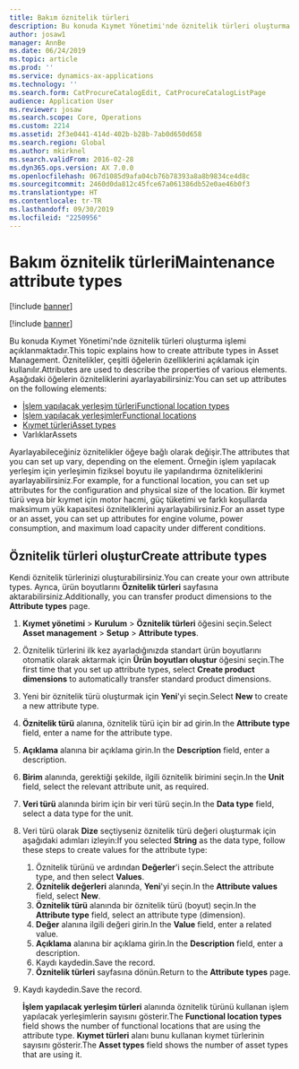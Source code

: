 ```yaml
---
title: Bakım öznitelik türleri
description: Bu konuda Kıymet Yönetimi'nde öznitelik türleri oluşturma işlemi açıklanmaktadır.
author: josaw1
manager: AnnBe
ms.date: 06/24/2019
ms.topic: article
ms.prod: ''
ms.service: dynamics-ax-applications
ms.technology: ''
ms.search.form: CatProcureCatalogEdit, CatProcureCatalogListPage
audience: Application User
ms.reviewer: josaw
ms.search.scope: Core, Operations
ms.custom: 2214
ms.assetid: 2f3e0441-414d-402b-b28b-7ab0d650d658
ms.search.region: Global
ms.author: mkirknel
ms.search.validFrom: 2016-02-28
ms.dyn365.ops.version: AX 7.0.0
ms.openlocfilehash: 067d1085d9afa04cb76b78393a8a8b9834ce4d8c
ms.sourcegitcommit: 2460d0da812c45fce67a061386db52e0ae46b0f3
ms.translationtype: HT
ms.contentlocale: tr-TR
ms.lasthandoff: 09/30/2019
ms.locfileid: "2250956"
---
```

# <a name="maintenance-attribute-types"></a><span data-ttu-id="6cd0a-103">Bakım öznitelik türleri</span><span class="sxs-lookup"><span data-stu-id="6cd0a-103">Maintenance attribute types</span></span>

[!include [banner](../../includes/banner.md)]

[!include [banner](../../includes/preview-banner.md)]

<span data-ttu-id="6cd0a-104">Bu konuda Kıymet Yönetimi'nde öznitelik türleri oluşturma işlemi açıklanmaktadır.</span><span class="sxs-lookup"><span data-stu-id="6cd0a-104">This topic explains how to create attribute types in Asset Management.</span></span> <span data-ttu-id="6cd0a-105">Öznitelikler, çeşitli öğelerin özelliklerini açıklamak için kullanılır.</span><span class="sxs-lookup"><span data-stu-id="6cd0a-105">Attributes are used to describe the properties of various elements.</span></span> <span data-ttu-id="6cd0a-106">Aşağıdaki öğelerin özniteliklerini ayarlayabilirsiniz:</span><span class="sxs-lookup"><span data-stu-id="6cd0a-106">You can set up attributes on the following elements:</span></span>

- [<span data-ttu-id="6cd0a-107">İşlem yapılacak yerleşim türleri</span><span class="sxs-lookup"><span data-stu-id="6cd0a-107">Functional location types</span></span>](../setup-for-functional-locations/functional-location-types.md)
- [<span data-ttu-id="6cd0a-108">İşlem yapılacak yerleşimler</span><span class="sxs-lookup"><span data-stu-id="6cd0a-108">Functional locations</span></span>](../functional-locations/create-functional-locations.md)
- [<span data-ttu-id="6cd0a-109">Kıymet türleri</span><span class="sxs-lookup"><span data-stu-id="6cd0a-109">Asset types</span></span>](../setup-for-objects/object-types.md)
- <span data-ttu-id="6cd0a-110">Varlıklar</span><span class="sxs-lookup"><span data-stu-id="6cd0a-110">Assets</span></span>

<span data-ttu-id="6cd0a-111">Ayarlayabileceğiniz öznitelikler öğeye bağlı olarak değişir.</span><span class="sxs-lookup"><span data-stu-id="6cd0a-111">The attributes that you can set up vary, depending on the element.</span></span> <span data-ttu-id="6cd0a-112">Örneğin işlem yapılacak yerleşim için yerleşimin fiziksel boyutu ile yapılandırma özniteliklerini ayarlayabilirsiniz.</span><span class="sxs-lookup"><span data-stu-id="6cd0a-112">For example, for a functional location, you can set up attributes for the configuration and physical size of the location.</span></span> <span data-ttu-id="6cd0a-113">Bir kıymet türü veya bir kıymet için motor hacmi, güç tüketimi ve farklı koşullarda maksimum yük kapasitesi özniteliklerini ayarlayabilirsiniz.</span><span class="sxs-lookup"><span data-stu-id="6cd0a-113">For an asset type or an asset, you can set up attributes for engine volume, power consumption, and maximum load capacity under different conditions.</span></span>

## <a name="create-attribute-types"></a><span data-ttu-id="6cd0a-114">Öznitelik türleri oluştur</span><span class="sxs-lookup"><span data-stu-id="6cd0a-114">Create attribute types</span></span>

<span data-ttu-id="6cd0a-115">Kendi öznitelik türlerinizi oluşturabilirsiniz.</span><span class="sxs-lookup"><span data-stu-id="6cd0a-115">You can create your own attribute types.</span></span> <span data-ttu-id="6cd0a-116">Ayrıca, ürün boyutlarını **Öznitelik türleri** sayfasına aktarabilirsiniz.</span><span class="sxs-lookup"><span data-stu-id="6cd0a-116">Additionally, you can transfer product dimensions to the **Attribute types** page.</span></span>

1. <span data-ttu-id="6cd0a-117">**Kıymet yönetimi** \> **Kurulum** \> **Öznitelik türleri** öğesini seçin.</span><span class="sxs-lookup"><span data-stu-id="6cd0a-117">Select **Asset management** \> **Setup** \> **Attribute types**.</span></span>
2. <span data-ttu-id="6cd0a-118">Öznitelik türlerini ilk kez ayarladığınızda standart ürün boyutlarını otomatik olarak aktarmak için **Ürün boyutları oluştur** öğesini seçin.</span><span class="sxs-lookup"><span data-stu-id="6cd0a-118">The first time that you set up attribute types, select **Create product dimensions** to automatically transfer standard product dimensions.</span></span>
3. <span data-ttu-id="6cd0a-119">Yeni bir öznitelik türü oluşturmak için **Yeni**'yi seçin.</span><span class="sxs-lookup"><span data-stu-id="6cd0a-119">Select **New** to create a new attribute type.</span></span>
4. <span data-ttu-id="6cd0a-120">**Öznitelik türü** alanına, öznitelik türü için bir ad girin.</span><span class="sxs-lookup"><span data-stu-id="6cd0a-120">In the **Attribute type** field, enter a name for the attribute type.</span></span>
5. <span data-ttu-id="6cd0a-121">**Açıklama** alanına bir açıklama girin.</span><span class="sxs-lookup"><span data-stu-id="6cd0a-121">In the **Description** field, enter a description.</span></span>
6. <span data-ttu-id="6cd0a-122">**Birim** alanında, gerektiği şekilde, ilgili öznitelik birimini seçin.</span><span class="sxs-lookup"><span data-stu-id="6cd0a-122">In the **Unit** field, select the relevant attribute unit, as required.</span></span>
7. <span data-ttu-id="6cd0a-123">**Veri türü** alanında birim için bir veri türü seçin.</span><span class="sxs-lookup"><span data-stu-id="6cd0a-123">In the **Data type** field, select a data type for the unit.</span></span>
8. <span data-ttu-id="6cd0a-124">Veri türü olarak **Dize** seçtiyseniz öznitelik türü değeri oluşturmak için aşağıdaki adımları izleyin:</span><span class="sxs-lookup"><span data-stu-id="6cd0a-124">If you selected **String** as the data type, follow these steps to create values for the attribute type:</span></span>

    1. <span data-ttu-id="6cd0a-125">Öznitelik türünü ve ardından **Değerler**'i seçin.</span><span class="sxs-lookup"><span data-stu-id="6cd0a-125">Select the attribute type, and then select **Values**.</span></span>
    2. <span data-ttu-id="6cd0a-126">**Öznitelik değerleri** alanında, **Yeni**'yi seçin.</span><span class="sxs-lookup"><span data-stu-id="6cd0a-126">In the **Attribute values** field, select **New**.</span></span>
    3. <span data-ttu-id="6cd0a-127">**Öznitelik türü** alanında bir öznitelik türü (boyut) seçin.</span><span class="sxs-lookup"><span data-stu-id="6cd0a-127">In the **Attribute type** field, select an attribute type (dimension).</span></span>
    4. <span data-ttu-id="6cd0a-128">**Değer** alanına ilgili değeri girin.</span><span class="sxs-lookup"><span data-stu-id="6cd0a-128">In the **Value** field, enter a related value.</span></span>
    5. <span data-ttu-id="6cd0a-129">**Açıklama** alanına bir açıklama girin.</span><span class="sxs-lookup"><span data-stu-id="6cd0a-129">In the **Description** field, enter a description.</span></span>
    6. <span data-ttu-id="6cd0a-130">Kaydı kaydedin.</span><span class="sxs-lookup"><span data-stu-id="6cd0a-130">Save the record.</span></span>
    7. <span data-ttu-id="6cd0a-131">**Öznitelik türleri** sayfasına dönün.</span><span class="sxs-lookup"><span data-stu-id="6cd0a-131">Return to the **Attribute types** page.</span></span>

9. <span data-ttu-id="6cd0a-132">Kaydı kaydedin.</span><span class="sxs-lookup"><span data-stu-id="6cd0a-132">Save the record.</span></span>

    <span data-ttu-id="6cd0a-133">**İşlem yapılacak yerleşim türleri** alanında öznitelik türünü kullanan işlem yapılacak yerleşimlerin sayısını gösterir.</span><span class="sxs-lookup"><span data-stu-id="6cd0a-133">The **Functional location types** field shows the number of functional locations that are using the attribute type.</span></span> <span data-ttu-id="6cd0a-134">**Kıymet türleri** alanı bunu kullanan kıymet türlerinin sayısını gösterir.</span><span class="sxs-lookup"><span data-stu-id="6cd0a-134">The **Asset types** field shows the number of asset types that are using it.</span></span>
